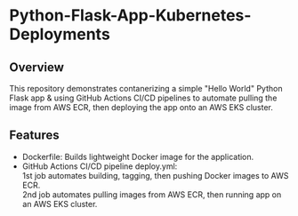 # Python-Flask-App-Kubernetes-Deployments
## Overview
This repository demonstrates contanerizing a simple "Hello World" Python Flask app & using GitHub Actions CI/CD pipelines to automate pulling the image from AWS ECR, then deploying the app onto an AWS EKS cluster. 
## Features
- Dockerfile:
Builds lightweight Docker image for the application.  
- GitHub Actions CI/CD pipeline deploy.yml: <br> 1st job automates building, tagging, then pushing Docker images to AWS ECR. <br> 2nd job automates pulling images from AWS ECR, then running app on an AWS EKS cluster.  
